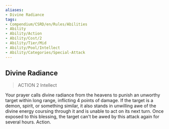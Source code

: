 ```yaml
---
aliases:
- Divine Radiance
tags:
- Compendium/CSRD/en/Rules/Abilities
- Ability
- Ability/Action
- Ability/Cost/2
- Ability/Tier/Mid
- Ability/Pool/Intellect
- Ability/Categories/Special-Attack
---
```


  
## Divine Radiance  
>ACTION 2  Intellect  
  
Your prayer calls divine radiance from the heavens to punish an unworthy target within long range, inflicting 4 points of damage. If the target is a demon, spirit, or something similar, it also stands in unwilling awe of the divine energy coursing through it and is unable to act on its next turn. Once exposed to this blessing, the target can't be awed by this attack again for several hours. Action.